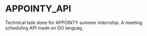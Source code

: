 # APPOINTY_API
Technical task done for APPOINTY summer internship. A meeting scheduling API made on GO languag.
